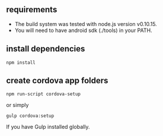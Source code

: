 ## requirements

* The build system was tested with node.js version v0.10.15.
* You will need to have android sdk (./tools) in your PATH. 

## install dependencies

```
npm install
```

## create cordova app folders

```
npm run-script cordova-setup
```

or simply

```
gulp cordova:setup
```

If you have Gulp installed globally.

